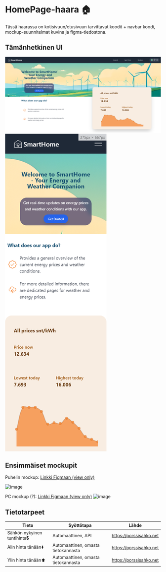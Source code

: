 # HomePage-haara 🏠
Tässä haarassa on kotisivuun/etusivuun tarvittavat koodit + navbar koodi, mockup-suunnitelmat kuvina ja figma-tiedostona.

## Tämänhetkinen UI
![etusivu-pc](docs\Pictures\current-ui-pc.png)
![etusivu-mobile](docs\Pictures\current-ui-mobile.png)


## Ensimmäiset mockupit

Puhelin mockup: 
[Linkki Figmaan (view only)](https://www.figma.com/file/yGF5UFAHudsEJzb71b8P0J/SmartHome-Android-Large-Original?type=design&node-id=2%3A5436&mode=design&t=9FHa9eacfOtBUwKS-1)

![image](https://github.com/LehtJan/SmartHome-Application/assets/112470720/5c0b0adb-70e6-478d-a8ad-bd656b592db1)

PC mockup (?):
[Linkki Figmaan (view only)](https://www.figma.com/file/p0hhKPbhqSXe0RccpJizvs/pc-versio?type=design&node-id=0%3A1&mode=design&t=ILIWd8OYZp8X9eUI-1)
![image](https://github.com/LehtJan/SmartHome-Application/assets/112470720/ffdf592c-1326-410c-8f8f-b3f1d9103f22)

## Tietotarpeet
Tieto | Syöttötapa | Lähde |
|---|---|---|
Sähkön nykyinen tuntihinta💲| Automaattinen, API | https://porssisahko.net
Alin hinta tänään⬇️| Automaattinen, omasta tietokannasta | https://porssisahko.net
Ylin hinta tänään⬆️| Automaattinen, omasta tietokannasta | https://porssisahko.net
